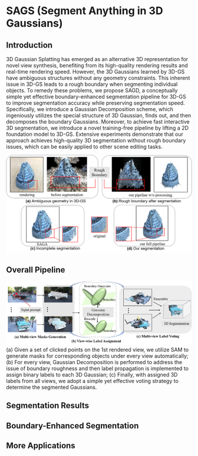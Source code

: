 # SAGS (Segment Anything in 3D Gaussians)

## Introduction
3D Gaussian Splatting has emerged as an alternative 3D representation for novel view synthesis, benefiting from its high-quality rendering results and real-time rendering speed. However, the 3D Gaussians learned by 3D-GS have ambiguous structures without any geometry constraints. This inherent issue in 3D-GS leads to a rough boundary when segmenting individual objects. To remedy these problems, we propose SAGD, a conceptually simple yet effective boundary-enhanced segmentation pipeline for 3D-GS to improve segmentation accuracy while preserving segmentation speed. Specifically, we introduce a Gaussian Decomposition scheme, which ingeniously utilizes the special structure of 3D Gaussian, finds out, and then decomposes the boundary Gaussians. Moreover, to achieve fast interactive 3D segmentation, we introduce a novel training-free pipeline by lifting a 2D foundation model to 3D-GS. Extensive experiments demonstrate that our approach achieves high-quality 3D segmentation without rough boundary issues, which can be easily applied to other scene editing tasks.

![Intro](imgs/intro.png)

## Overall Pipeline
![Our Pipeline](imgs/pipeline.png)
(a) Given a set of clicked points on the 1st rendered view, we utilize SAM to generate masks for corresponding objects under every view automatically; (b) For every view, Gaussian Decomposition is performed to address the issue of boundary roughness and then label propagation is implemented to assign binary labels to each 3D Gaussian; (c) Finally, with assigned 3D labels from all views, we adopt a simple yet effective voting strategy to determine the segmented Gaussians.

## Segmentation Results

## Boundary-Enhanced Segmentation

## More Applications
